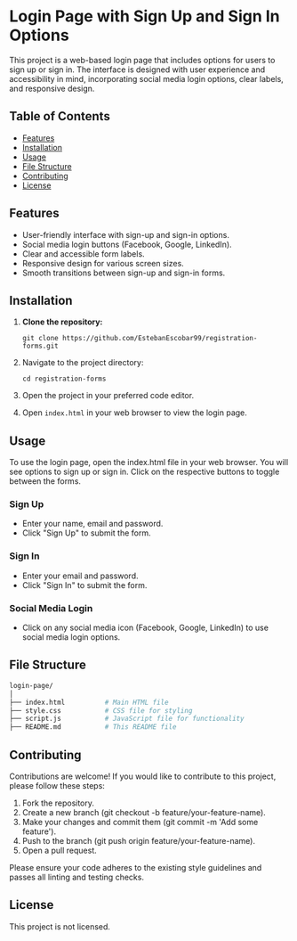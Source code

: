 # Login Page with Sign Up and Sign In Options

This project is a web-based login page that includes options for users to sign up or sign in. The interface is designed with user experience and accessibility in mind, incorporating social media login options, clear labels, and responsive design.

## Table of Contents

- [Features](#features)
- [Installation](#installation)
- [Usage](#usage)
- [File Structure](#file-structure)
- [Contributing](#contributing)
- [License](#license)

## Features

- User-friendly interface with sign-up and sign-in options.
- Social media login buttons (Facebook, Google, LinkedIn).
- Clear and accessible form labels.
- Responsive design for various screen sizes.
- Smooth transitions between sign-up and sign-in forms.

## Installation

1. **Clone the repository:**

    ```shell
    git clone https://github.com/EstebanEscobar99/registration-forms.git
    ```

2. Navigate to the project directory:

    ```shell
   cd registration-forms
   ```
   
3. Open the project in your preferred code editor.

4. Open `index.html` in your web browser to view the login page.

## Usage

To use the login page, open the index.html file in your web browser. You will see options to sign up or sign in. Click on the respective buttons to toggle between the forms.

### Sign Up

- Enter your name, email and password.
- Click "Sign Up" to submit the form.

### Sign In

- Enter your email and password.
- Click "Sign In" to submit the form.

### Social Media Login

- Click on any social media icon (Facebook, Google, LinkedIn) to use social media login options.

## File Structure

```graphql
login-page/
│
├── index.html          # Main HTML file
├── style.css           # CSS file for styling
├── script.js           # JavaScript file for functionality
├── README.md           # This README file
```

## Contributing

Contributions are welcome! If you would like to contribute to this project, please follow these steps:

1. Fork the repository.
2. Create a new branch (git checkout -b feature/your-feature-name).
3. Make your changes and commit them (git commit -m 'Add some feature').
4. Push to the branch (git push origin feature/your-feature-name).
5. Open a pull request. 

Please ensure your code adheres to the existing style guidelines and passes all linting and testing checks.

## License

This project is not licensed.